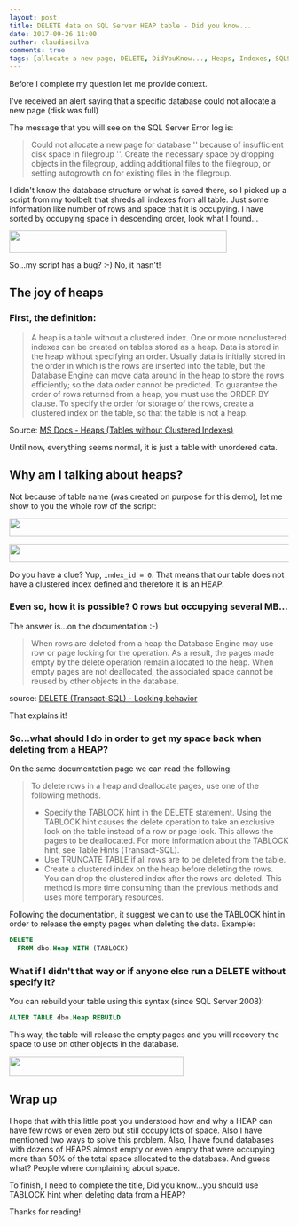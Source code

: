 ```yaml
---
layout: post
title: DELETE data on SQL Server HEAP table - Did you know...
date: 2017-09-26 11:00
author: claudiosilva
comments: true
tags: [allocate a new page, DELETE, DidYouKnow..., Heaps, Indexes, SQLServer, syndicated]
---
```

Before I complete my question let me provide context.

I've received an alert saying that a specific database could not allocate a new page (disk was full)

The message that you will see on the SQL Server Error log is:

<blockquote>Could not allocate a new page for database '' because of insufficient disk space in filegroup ''. Create the necessary space by dropping objects in the filegroup, adding additional files to the filegroup, or setting autogrowth on for existing files in the filegroup.</blockquote>

I didn't know the database structure or what is saved there, so I picked up a script from my toolbelt that shreds all indexes from all table. Just some information like number of rows and space that it is occupying. I have sorted by occupying space in descending order, look what I found...

<a href="https://claudioessilva.github.io/img/2017/09/zero_rows_with_occupying_space.png"><img src="https://claudioessilva.github.io/img/2017/09/zero_rows_with_occupying_space.png" alt="" width="392" height="39" class="aligncenter size-full wp-image-812" /></a>

So...my script has a bug? :-) No, it hasn't!

<h2>The joy of heaps</h2>

<h3>First, the definition:</h3>

<blockquote>A heap is a table without a clustered index. One or more nonclustered indexes can be created on tables stored as a heap. Data is stored in the heap without specifying an order. Usually data is initially stored in the order in which is the rows are inserted into the table, but the Database Engine can move data around in the heap to store the rows efficiently; so the data order cannot be predicted. To guarantee the order of rows returned from a heap, you must use the ORDER BY clause. To specify the order for storage of the rows, create a clustered index on the table, so that the table is not a heap.</blockquote>

Source: <a href="https://docs.microsoft.com/en-us/sql/relational-databases/indexes/heaps-tables-without-clustered-indexes" rel="noopener" target="_blank">MS Docs - Heaps (Tables without Clustered Indexes)</a>

Until now, everything seems normal, it is just a table with unordered data.

<h2>Why am I talking about heaps?</h2>

Not because of table name (was created on purpose for this demo), let me show to you the whole row of the script:

<a href="https://claudioessilva.github.io/img/2017/09/heap_empty_occupyingspace_1.png"><img src="https://claudioessilva.github.io/img/2017/09/heap_empty_occupyingspace_1.png?w=656" alt="" width="656" height="33" class="aligncenter size-large wp-image-815" /></a>

<a href="https://claudioessilva.github.io/img/2017/09/heap_empty_occupyingspace_2.png"><img src="https://claudioessilva.github.io/img/2017/09/heap_empty_occupyingspace_2.png?w=656" alt="" width="656" height="32" class="aligncenter size-large wp-image-816" /></a>

Do you have a clue? Yup, `index_id = 0`. That means that our table does not have a clustered index defined and therefore it is an HEAP.

<h3>Even so, how it is possible? 0 rows but occupying several MB...</h3>

The answer is...on the documentation :-)

<blockquote>When rows are deleted from a heap the Database Engine may use row or page locking for the operation. As a result, the pages made empty by the delete operation remain allocated to the heap. When empty pages are not deallocated, the associated space cannot be reused by other objects in the database.</blockquote>

source: <a href="https://docs.microsoft.com/en-us/sql/t-sql/statements/delete-transact-sql" rel="noopener" target="_blank">DELETE (Transact-SQL) - Locking behavior</a>

That explains it!

<h3>So...what should I do in order to get my space back when deleting from a HEAP?</h3>

On the same documentation page we can read the following:

<blockquote>To delete rows in a heap and deallocate pages, use one of the following methods.
<ul><li>Specify the TABLOCK hint in the DELETE statement. Using the TABLOCK hint causes the delete operation to take an exclusive lock on the table instead of a row or page lock. This allows the pages to be deallocated. For more information about the TABLOCK hint, see Table Hints (Transact-SQL).</li>
<li>Use TRUNCATE TABLE if all rows are to be deleted from the table.</li>
<li>Create a clustered index on the heap before deleting the rows. You can drop the clustered index after the rows are deleted. This method is more time consuming than the previous methods and uses more temporary resources.</li></ul></blockquote>

Following the documentation, it suggest we can to use the TABLOCK hint in order to release the empty pages when deleting the data.
Example:
``` sql
DELETE
  FROM dbo.Heap WITH (TABLOCK)
```

<h3>What if I didn't that way or if anyone else run a DELETE without specify it?</h3>

You can rebuild your table using this syntax (since SQL Server 2008):
``` sql
ALTER TABLE dbo.Heap REBUILD
```

This way, the table will release the empty pages and you will recovery the space to use on other objects in the database.

<a href="https://claudioessilva.github.io/img/2017/09/heap_after_rebuild.png"><img src="https://claudioessilva.github.io/img/2017/09/heap_after_rebuild.png" alt="" width="314" height="36" class="aligncenter size-full wp-image-818" /></a>

<h2>Wrap up</h2>

I hope that with this little post you understood how and why a HEAP can have few rows or even zero but still occupy lots of space. Also I have mentioned two ways to solve this problem.
Also, I have found databases with dozens of HEAPS almost empty or even empty that were occupying more than 50% of the total space allocated to the database. And guess what? People where complaining about space.

To finish, I need to complete the title, Did you know...you should use TABLOCK hint when deleting data from a HEAP?

Thanks for reading!
